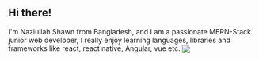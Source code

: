 ## Hi there! 

I'm Naziullah Shawn from Bangladesh, and I am a passionate MERN-Stack junior web developer, I really enjoy learning languages, libraries and frameworks like react, react native, Angular, vue etc.
<img align="center" src="https://github-readme-stats.vercel.app/api?username=naziullah135&show_icons=true&theme=tokyonight">
